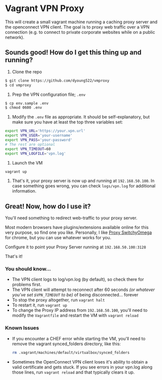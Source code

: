 
# Vagrant VPN Proxy

This will create a small vagrant machine running a caching proxy server and  the openconnect VPN client. The goal is to proxy web traffic over a VPN connection (e.g. to connect to private corporate websites while on a public network).

## Sounds good! How do I get this thing up and running?

1. Clone the repo

  ```sh
  $ git clone https://github.com/dyoung522/vmproxy
  $ cd vmproxy
  ```

1. Prep the VPN configuration file; `.env`

  ```sh
  $ cp env.sample .env
  $ chmod 0600 .env
  ```

1. Modify the `.env` file as appropriate. It should be self-explanatory, but make sure you have at least the top three variables set:

  ```sh
  export VPN_URL='https://your.vpn.url'
  export VPN_USER='your-username'
  export VPN_PASS='your-password'
  # The rest are optional
  export VPN_TIMEOUT=60
  export VPN_LOGFILE='vpn.log'
  ```

1. Launch the VM

  ```sh
  vagrant up
  ```
  
1. That's it, your proxy server is now up and running at `192.168.50.100`. In case something goes wrong, you can check `logs/vpn.log` for additional information.

## Great! Now, how do I use it?

You'll need something to redirect web-traffic to your proxy server.

Most modern browsers have plugins/extensions available online for this very purpose, so find one you like. 
Personally, I like [Proxy SwitchyOmega](https://chrome.google.com/webstore/detail/proxy-switchyomega/padekgcemlokbadohgkifijomclgjgif) 
for chrome, but you can use whatever works for you.

Configure it to point your Proxy Server running at `192.168.50.100:3128`

That's it!

### You should know...

- The VPN client logs to log/vpn.log (by default), so check there for problems first.
- The VPN client will attempt to reconnect after 60 seconds *(or whatever you've set `$VPN_TIMEOUT` to be)* of being disconnected... forever
- To stop the proxy altogether, run `vagrant halt`
- To restart it, run `vagrant up`
- To change the Proxy IP address from `192.168.50.100`, you'll need to modify the `Vagrantfile` and restart the VM with `vagrant reload`

### Known Issues

- If you encounter a CHEF error while starting the VM, you'll need to
  remove the vagrant synced_folders directory, like this:

  ```sh
  rm .vagrant/machines/default/virtualbox/synced_folders
  ```
  
- Sometimes the OpenConnect VPN client loses it's ability to obtain a valid
  certificate and gets stuck. If you see errors in your vpn.log along those lines,
  run `vagrant reload` and that typically clears it up.
